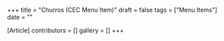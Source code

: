 +++
title = "Churros (CEC Menu Item)"
draft = false
tags = ["Menu Items"]
date = ""

[Article]
contributors = []
gallery = []
+++
